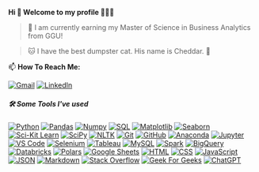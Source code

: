 **Hi 👋 Welcome to my profile 👩🏼‍💻**

> 🌱 I am currently earning my Master of Science in Business Analytics from GGU!

> 🐱 I have the best dumpster cat. His name is Cheddar. 🧀

📫 **How To Reach Me:**

[![Gmail](https://img.shields.io/badge/Gmail-%23EA4335.svg?style=plastic&logo=gmail&logoColor=white)](mailto:lewisalexia208@gmail.com) [![LinkedIn](https://img.shields.io/badge/LinkedIn-%230A66C2.svg?style=plastic&logo=linkedin&logoColor=white)](https://www.linkedin.com/in/lewisalexia208/)
##### 🛠️ Some Tools I've used

<!-- 
![name](path or link to image)
[name](path or link to click)
[![name](path or link to image)](path or link to click)
-->

[![Python](https://img.shields.io/badge/-Python-0D1117?style=flat&logo=python)](https://www.python.org)
[![Pandas](https://img.shields.io/badge/-Pandas-0D1117?style=flat&logo=pandas)](https://pandas.pydata.org/)
[![Numpy](https://img.shields.io/badge/-Numpy-0D1117?style=flat&logo=numpy)](https://numpy.org/)
[![SQL](https://img.shields.io/badge/-SQL-0D1117?style=flat&logo=sql)](https://www.w3schools.com/sql/default.asp)
[![Matplotlib](https://img.shields.io/badge/-Matplotlib-0D1117?style=flat&logo=matplotlib)](https://matplotlib.org/)
[![Seaborn](https://img.shields.io/badge/-Seaborn-0D1117?style=flat&logo=seaborn)](https://seaborn.pydata.org/tutorial/introduction)
[![Sci-Kit Learn](https://img.shields.io/badge/-SKLearn-0D1117?style=flat&logo=scikitlearn)](https://scikit-learn.org/stable/)
[![SciPy](https://img.shields.io/badge/-SciPy-0D1117?style=flat&logo=scipy)](https://scipy.org/)
[![NLTK](https://img.shields.io/badge/-NLTK-0D1117?style=flat&logo=nltk)](https://www.nltk.org/)
[![Git](https://img.shields.io/badge/-Git-0D1117?style=flat&logo=git)](https://git-scm.com/)
[![GitHub](https://img.shields.io/badge/-GitHub-0D1117?style=flat&logo=github)](https://github.com/tkephart96)
[![Anaconda](https://img.shields.io/badge/-Anaconda-0D1117?style=flat&logo=anaconda)](https://anaconda.org/)
[![Jupyter](https://img.shields.io/badge/-Jupyter-0D1117?style=flat&logo=jupyter)](https://jupyter.org/)
[![VS Code](https://img.shields.io/badge/-VS%20Code-0D1117?style=flat&logo=visual-studio-code&logoColor=007ACC)](https://code.visualstudio.com/)
[![Selenium](https://img.shields.io/badge/-Selenium-0D1117?style=flat&logo=selenium)](https://www.selenium.dev/)
[![Tableau](https://img.shields.io/badge/-Tableau-0D1117?style=flat&logo=tableau)](https://public.tableau.com/app/discover)
[![MySQL](https://img.shields.io/badge/-MySQL-0D1117?&style=flat&logo=mysql)](https://www.mysql.com/)
[![Spark](https://img.shields.io/badge/-Spark-0D1117?&style=flat&logo=apachespark)](https://spark.apache.org/)
[![BigQuery](https://img.shields.io/badge/-BigQuery-0D1117?&style=flat&logo=google)](https://cloud.google.com/bigquery)
[![Databricks](https://img.shields.io/badge/-Databricks-0D1117?style=flat&logo=databricks)](https://docs.databricks.com/getting-started/community-edition.html)
[![Polars](https://img.shields.io/badge/-Polars-0D1117?&style=flat&logo=polars)](https://www.pola.rs/)
[![Google Sheets](https://img.shields.io/badge/-Google%20Sheets-0D1117?style=flat&logo=google%20sheets)](https://www.google.com/sheets/about/)
[![HTML](https://img.shields.io/badge/-HTML-0D1117?style=flat&logo=HTML5)](https://www.w3.org/html/)
[![CSS](https://img.shields.io/badge/-CSS-0D1117?style=flat&logo=CSS3&logoColor=1572B6)](https://www.w3schools.com/css/)
[![JavaScript](https://img.shields.io/badge/-JavaScript-0D1117?style=flat&logo=javascript)](https://developer.mozilla.org/en-US/docs/Web/JavaScript)
[![JSON](https://img.shields.io/badge/-JSON-0D1117?style=flat&logo=json)](https://www.json.org/json-en.html)
[![Markdown](https://img.shields.io/badge/-Markdown-0D1117?style=flat&logo=markdown)](https://www.markdownguide.org/)
[![Stack Overflow](https://img.shields.io/badge/-Stack%20Overflow-0D1117?style=flat&logo=stack-overflow)](https://stackoverflow.com/)
[![Geek For Geeks](https://img.shields.io/badge/-Geeks%20for%20Geeks-0D1117?style=flat&logo=geeksforgeeks)](https://www.geeksforgeeks.org/)
[![ChatGPT](https://img.shields.io/badge/-ChatGPT-0D1117?style=flat&logo=openai)](https://chat.openai.com/)

<!-- ### ⚡ Top Languages

<p align="center">
<a href="https://github.com/lewisalexia208">
<img src="https://github-readme-stats.vercel.app/api/top-langs/?username=lewisalexia208&theme=midnight-purple&bg_color=0D1117&hide_border=true&layout=compact" alt="lewisalexia208">
</a>
<br/>
<b>Note:</b> Top languages is only a metric of the languages my public code consists of and doesn't reflect experience or skill level.
</p>
<br/> -->
